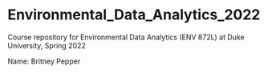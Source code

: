 # Environmental_Data_Analytics_2022

Course repository for Environmental Data Analytics (ENV 872L) at Duke University, Spring 2022

Name: Britney Pepper
